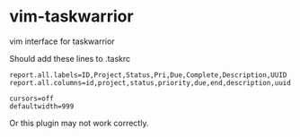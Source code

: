 vim-taskwarrior
===============

vim interface for taskwarrior

Should add these lines to .taskrc

```
report.all.labels=ID,Project,Status,Pri,Due,Complete,Description,UUID
report.all.columns=id,project,status,priority,due,end,description,uuid

cursors=off
defaultwidth=999
```

Or this plugin may not work correctly.
